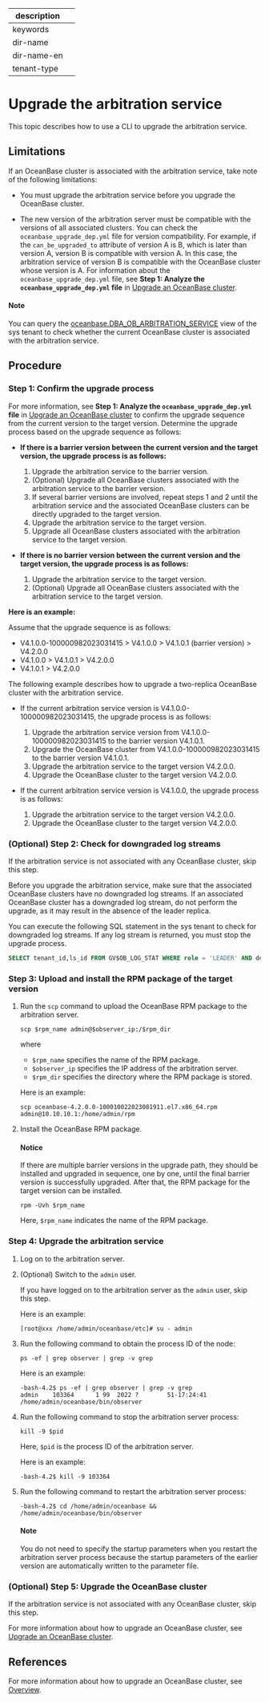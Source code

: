 |description||
|---|---|
|keywords||
|dir-name||
|dir-name-en||
|tenant-type||

# Upgrade the arbitration service

This topic describes how to use a CLI to upgrade the arbitration service. 

## Limitations

If an OceanBase cluster is associated with the arbitration service, take note of the following limitations:

* You must upgrade the arbitration service before you upgrade the OceanBase cluster. 

* The new version of the arbitration server must be compatible with the versions of all associated clusters. You can check the `oceanbase_upgrade_dep.yml` file for version compatibility. For example, if the `can_be_upgraded_to` attribute of version A is B, which is later than version A, version B is compatible with version A. In this case, the arbitration service of version B is compatible with the OceanBase cluster whose version is A. For information about the `oceanbase_upgrade_dep.yml` file, see **Step 1: Analyze the `oceanbase_upgrade_dep.yml` file** in [Upgrade an OceanBase cluster](200.start-upgrade.md).

<main id="notice" type='explain'>
  <h4>Note</h4>
  <p>You can query the <a href="../../../../../700.reference/700.system-views/300.system-view-of-sys-tenant/200.dictionary-view-of-sys-tenant/19600.oceanbase-dba_ob_arbitration_service-of-sys-tenant.md">oceanbase.DBA_OB_ARBITRATION_SERVICE</a> view of the sys tenant to check whether the current OceanBase cluster is associated with the arbitration service. </p>
</main>

## Procedure

### Step 1: Confirm the upgrade process

For more information, see **Step 1: Analyze the `oceanbase_upgrade_dep.yml` file** in [Upgrade an OceanBase cluster](200.start-upgrade.md) to confirm the upgrade sequence from the current version to the target version. Determine the upgrade process based on the upgrade sequence as follows:

* **If there is a barrier version between the current version and the target version, the upgrade process is as follows:**
  
   1. Upgrade the arbitration service to the barrier version. 
   2. (Optional) Upgrade all OceanBase clusters associated with the arbitration service to the barrier version. 
   3. If several barrier versions are involved, repeat steps 1 and 2 until the arbitration service and the associated OceanBase clusters can be directly upgraded to the target version. 
   4. Upgrade the arbitration service to the target version. 
   5. Upgrade all OceanBase clusters associated with the arbitration service to the target version. 

* **If there is no barrier version between the current version and the target version, the upgrade process is as follows:**

   1. Upgrade the arbitration service to the target version. 
   2. (Optional) Upgrade all OceanBase clusters associated with the arbitration service to the target version. 

**Here is an example:**

Assume that the upgrade sequence is as follows:

* V4.1.0.0-100000982023031415 > V4.1.0.0 > V4.1.0.1 (barrier version) > V4.2.0.0
* V4.1.0.0 > V4.1.0.1 > V4.2.0.0
* V4.1.0.1 > V4.2.0.0

The following example describes how to upgrade a two-replica OceanBase cluster with the arbitration service.

* If the current arbitration service version is V4.1.0.0-100000982023031415, the upgrade process is as follows:

   1. Upgrade the arbitration service version from V4.1.0.0-100000982023031415 to the barrier version V4.1.0.1. 
   2. Upgrade the OceanBase cluster from V4.1.0.0-100000982023031415 to the barrier version V4.1.0.1. 
   3. Upgrade the arbitration service to the target version V4.2.0.0. 
   4. Upgrade the OceanBase cluster to the target version V4.2.0.0. 

* If the current arbitration service version is V4.1.0.0, the upgrade process is as follows:

   1. Upgrade the arbitration service to the target version V4.2.0.0. 
   2. Upgrade the OceanBase cluster to the target version V4.2.0.0. 

### (Optional) Step 2: Check for downgraded log streams

If the arbitration service is not associated with any OceanBase cluster, skip this step. 

Before you upgrade the arbitration service, make sure that the associated OceanBase clusters have no downgraded log streams. If an associated OceanBase cluster has a downgraded log stream, do not perform the upgrade, as it may result in the absence of the leader replica. 

You can execute the following SQL statement in the sys tenant to check for downgraded log streams. If any log stream is returned, you must stop the upgrade process. 

```sql
SELECT tenant_id,ls_id FROM GV$OB_LOG_STAT WHERE role = 'LEADER' AND degraded_list != "";
```

### Step 3: Upload and install the RPM package of the target version

1. Run the `scp` command to upload the OceanBase RPM package to the arbitration server. 

   ```shell
   scp $rpm_name admin@$observer_ip:/$rpm_dir
   ```

   where

   * `$rpm_name` specifies the name of the RPM package. 
   * `$observer_ip` specifies the IP address of the arbitration server. 
   * `$rpm_dir` specifies the directory where the RPM package is stored. 

   Here is an example:

   ```shell
   scp oceanbase-4.2.0.0-100010022023081911.el7.x86_64.rpm admin@10.10.10.1:/home/admin/rpm
   ```

2. Install the OceanBase RPM package. 

    <main id="notice" type='notice'>
      <h4>Notice</h4>
      <p>If there are multiple barrier versions in the upgrade path, they should be installed and upgraded in sequence, one by one, until the final barrier version is successfully upgraded. After that, the RPM package for the target version can be installed.</p>
    </main>

   ```shell
   rpm -Uvh $rpm_name
   ```

   Here, `$rpm_name` indicates the name of the RPM package. 

### Step 4: Upgrade the arbitration service

1. Log on to the arbitration server. 

2. (Optional) Switch to the `admin` user. 

   If you have logged on to the arbitration server as the `admin` user, skip this step. 

   Here is an example:

   ```shell
   [root@xxx /home/admin/oceanbase/etc]# su - admin
   ```

3. Run the following command to obtain the process ID of the node:

   ```shell
   ps -ef | grep observer | grep -v grep
   ```

   Here is an example:

   ```shell
   -bash-4.2$ ps -ef | grep observer | grep -v grep
   admin    103364      1 99  2022 ?        51-17:24:41 /home/admin/oceanbase/bin/observer
   ```

4. Run the following command to stop the arbitration server process:

   ```shell
   kill -9 $pid
   ```

   Here, `$pid` is the process ID of the arbitration server. 

   Here is an example:

   ```shell
   -bash-4.2$ kill -9 103364
   ```

5. Run the following command to restart the arbitration server process:

   ```shell
   -bash-4.2$ cd /home/admin/oceanbase && /home/admin/oceanbase/bin/observer
   ```

    <main id="notice" type='explain'>
      <h4>Note</h4>
      <p>You do not need to specify the startup parameters when you restart the arbitration server process because the startup parameters of the earlier version are automatically written to the parameter file. </p>
    </main>

### (Optional) Step 5: Upgrade the OceanBase cluster

If the arbitration service is not associated with any OceanBase cluster, skip this step. 

For more information about how to upgrade an OceanBase cluster, see [Upgrade an OceanBase cluster](200.start-upgrade.md). 

## References

<!-- * If you are using OceanBase Cloud Platform (OCP) to manage the OceanBase cluster and the arbitration service, you can perform the upgrade directly by following the instructions provided on the OCP. For more information, see [Upgrade an OceanBase Cluster](https://www.oceanbase.com/docs/enterprise-oceanbase-ocp-cn-1000000000125677) and [Upgrade the arbitration service](https://www.oceanbase.com/docs/enterprise-oceanbase-ocp-cn-1000000000125923). 
* For more information about how to upgrade an OceanBase cluster, see [Overview](100.upgrade-overview.md).  -->

For more information about how to upgrade an OceanBase cluster, see [Overview](100.upgrade-overview.md). 
